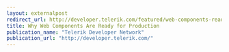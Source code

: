```yaml
---
layout: externalpost
redirect_url: http://developer.telerik.com/featured/web-components-ready-production/
title: Why Web Components Are Ready for Production
publication_name: "Telerik Developer Network"
publication_url: "http://developer.telerik.com/"
---
```


<!-- http://javascriptweekly.com/issues/193 -->
<!-- http://html5weekly.com/issues/150 -->